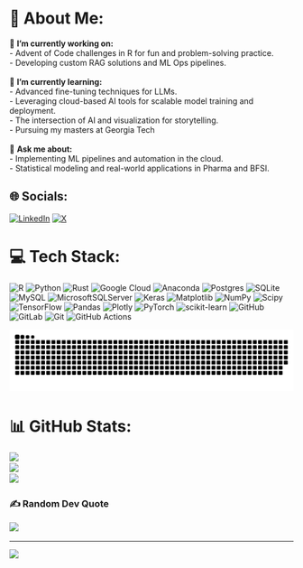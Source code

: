 # 💫 About Me:
🔭 **I’m currently working on:**  <br>- Advent of Code challenges in R for fun and problem-solving practice.  <br>- Developing custom RAG solutions and ML Ops pipelines.  <br><br>🌱 **I’m currently learning:**  <br>- Advanced fine-tuning techniques for LLMs.  <br>- Leveraging cloud-based AI tools for scalable model training and deployment.  <br>- The intersection of AI and visualization for storytelling. <br>- Pursuing my masters at Georgia Tech <br><br>💬 **Ask me about:**  <br>- Implementing ML pipelines and automation in the cloud.  <br>- Statistical modeling and real-world applications in Pharma and BFSI.  


## 🌐 Socials:
[![LinkedIn](https://img.shields.io/badge/LinkedIn-%230077B5.svg?logo=linkedin&logoColor=white)](https://linkedin.com/in/naidumanoharan/) [![X](https://img.shields.io/badge/X-black.svg?logo=X&logoColor=white)](https://x.com/manohnaidu) 

# 💻 Tech Stack:
![R](https://img.shields.io/badge/r-%23276DC3.svg?style=plastic&logo=r&logoColor=white) ![Python](https://img.shields.io/badge/python-3670A0?style=plastic&logo=python&logoColor=ffdd54) ![Rust](https://img.shields.io/badge/rust-%23000000.svg?style=plastic&logo=rust&logoColor=white) ![Google Cloud](https://img.shields.io/badge/GoogleCloud-%234285F4.svg?style=plastic&logo=google-cloud&logoColor=white) ![Anaconda](https://img.shields.io/badge/Anaconda-%2344A833.svg?style=plastic&logo=anaconda&logoColor=white) ![Postgres](https://img.shields.io/badge/postgres-%23316192.svg?style=plastic&logo=postgresql&logoColor=white) ![SQLite](https://img.shields.io/badge/sqlite-%2307405e.svg?style=plastic&logo=sqlite&logoColor=white) ![MySQL](https://img.shields.io/badge/mysql-4479A1.svg?style=plastic&logo=mysql&logoColor=white) ![MicrosoftSQLServer](https://img.shields.io/badge/Microsoft%20SQL%20Server-CC2927?style=plastic&logo=microsoft%20sql%20server&logoColor=white) ![Keras](https://img.shields.io/badge/Keras-%23D00000.svg?style=plastic&logo=Keras&logoColor=white) ![Matplotlib](https://img.shields.io/badge/Matplotlib-%23ffffff.svg?style=plastic&logo=Matplotlib&logoColor=black) ![NumPy](https://img.shields.io/badge/numpy-%23013243.svg?style=plastic&logo=numpy&logoColor=white) ![Scipy](https://img.shields.io/badge/SciPy-%230C55A5.svg?style=plastic&logo=scipy&logoColor=%white) ![TensorFlow](https://img.shields.io/badge/TensorFlow-%23FF6F00.svg?style=plastic&logo=TensorFlow&logoColor=white) ![Pandas](https://img.shields.io/badge/pandas-%23150458.svg?style=plastic&logo=pandas&logoColor=white) ![Plotly](https://img.shields.io/badge/Plotly-%233F4F75.svg?style=plastic&logo=plotly&logoColor=white) ![PyTorch](https://img.shields.io/badge/PyTorch-%23EE4C2C.svg?style=plastic&logo=PyTorch&logoColor=white) ![scikit-learn](https://img.shields.io/badge/scikit--learn-%23F7931E.svg?style=plastic&logo=scikit-learn&logoColor=white) ![GitHub](https://img.shields.io/badge/github-%23121011.svg?style=plastic&logo=github&logoColor=white) ![GitLab](https://img.shields.io/badge/gitlab-%23181717.svg?style=plastic&logo=gitlab&logoColor=white) ![Git](https://img.shields.io/badge/git-%23F05033.svg?style=plastic&logo=git&logoColor=white) ![GitHub Actions](https://img.shields.io/badge/github%20actions-%232671E5.svg?style=plastic&logo=githubactions&logoColor=white)

<picture>
  <source media="(prefers-color-scheme: dark)" srcset="https://raw.githubusercontent.com/manoharannaidu/manoharannaidu/output/github-snake-dark.svg" />
  <source media="(prefers-color-scheme: light)" srcset="https://raw.githubusercontent.com/manoharannaidu/manoharannaidu/output/github-snake.svg" />
  <img alt="github-snake" src="https://raw.githubusercontent.com/manoharannaidu/manoharannaidu/output/github-snake.svg" />
</picture>

# 📊 GitHub Stats:
![](https://github-readme-stats.vercel.app/api?username=manoharannaidu&theme=catppuccin_mocha&hide_border=false&include_all_commits=true&count_private=true)<br/>
![](https://github-readme-streak-stats.herokuapp.com/?user=manoharannaidu&theme=catppuccin_mocha&hide_border=false)<br/>
![](https://github-readme-stats.vercel.app/api/top-langs/?username=manoharannaidu&theme=catppuccin_mocha&hide_border=false&include_all_commits=true&count_private=true&layout=compact)

### ✍️ Random Dev Quote
![](https://quotes-github-readme.vercel.app/api?type=horizontal&theme=gruvbox)

---
[![](https://visitcount.itsvg.in/api?id=manoharannaidu&icon=10&color=13)](https://visitcount.itsvg.in)
